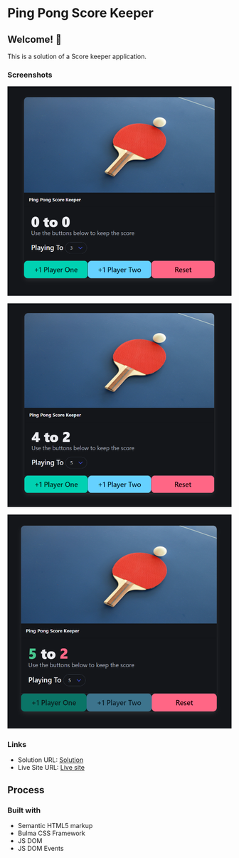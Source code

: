 # Ping Pong Score Keeper

## Welcome! 👋

This is a solution of a Score keeper application.

### Screenshots

![Screen 1](./images/screen1.png)

![Screen 2](./images/screen2.png)

![Screen 3](./images/screen3.png)

### Links

- Solution URL: [Solution](https://github.com/SirTebz/ScoreKeeper)
- Live Site URL: [Live site](https://your-live-site-url.com)

## Process

### Built with

- Semantic HTML5 markup
- Bulma CSS Framework
- JS DOM
- JS DOM Events
